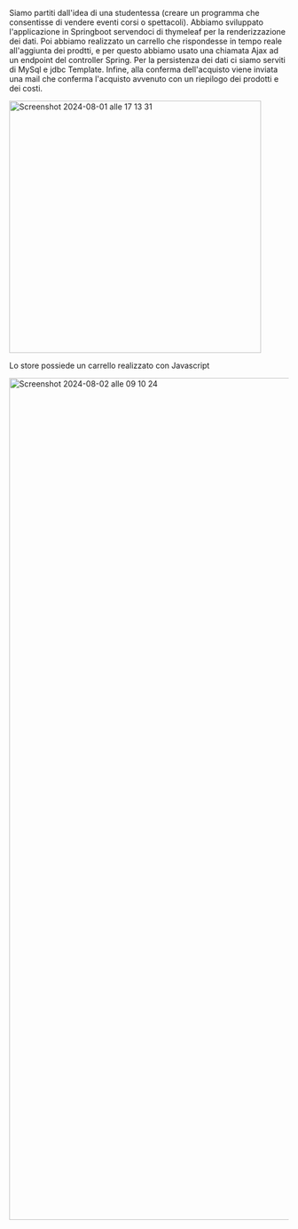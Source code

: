 Siamo partiti dall'idea di una studentessa (creare un programma che consentisse di vendere eventi corsi o spettacoli).
Abbiamo sviluppato l'applicazione in Springboot servendoci di thymeleaf per la renderizzazione dei dati.
Poi abbiamo realizzato un carrello che rispondesse in tempo reale all'aggiunta dei prodtti, e per questo abbiamo usato una chiamata Ajax ad un endpoint del controller Spring.
Per la persistenza dei dati ci siamo serviti di MySql e jdbc Template.
Infine, alla conferma dell'acquisto viene inviata una mail che conferma l'acquisto avvenuto con un riepilogo dei prodotti e dei costi.



<img width="454" alt="Screenshot 2024-08-01 alle 17 13 31" src="https://github.com/user-attachments/assets/31a465fa-04f0-4b5c-b9ac-16779297bea9">


Lo store possiede un carrello realizzato con Javascript 




<img width="1516" alt="Screenshot 2024-08-02 alle 09 10 24" src="https://github.com/user-attachments/assets/1c4f2fc8-c151-4a6c-8848-b93e7d2cfc1b">
